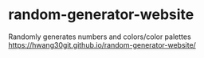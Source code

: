 # random-generator-website
Randomly generates numbers and colors/color palettes
https://hwang30git.github.io/random-generator-website/
